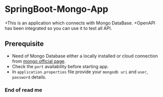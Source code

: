 # SpringBoot-Mongo-App
+This is an application which connects with Mongo DataBase.
+OpenAPI has been integrated so you can use it to test all API.

## Prerequisite
* Need of Mongo Database either a locally installed or cloud connection from [mongo official page](https://www.mongodb.com/).
* Check the `port` availability before starting app.
* In `application.properties` file provide your `mongodb uri` and `user`, `password` details.

### End of read me
